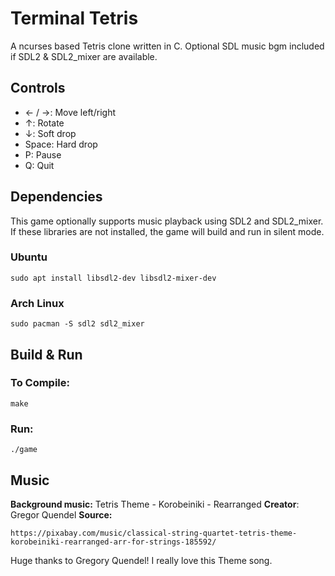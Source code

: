# Terminal Tetris

A ncurses based Tetris clone written in C. Optional SDL music bgm included if SDL2 & SDL2_mixer are available.

## Controls
- ← / →: Move left/right  
- ↑: Rotate  
- ↓: Soft drop  
- Space: Hard drop  
- P: Pause  
- Q: Quit

## Dependencies
This game optionally supports music playback using SDL2 and SDL2_mixer. If these libraries are not installed, the game will build and run in silent mode.

### Ubuntu
```
sudo apt install libsdl2-dev libsdl2-mixer-dev
```
### Arch Linux
```
sudo pacman -S sdl2 sdl2_mixer
```
## Build & Run
### To Compile:
```
make
```
### Run:
```
./game
```
## Music
**Background music:** Tetris Theme - Korobeiniki - Rearranged
**Creator**: Gregor Quendel
**Source:**
```
https://pixabay.com/music/classical-string-quartet-tetris-theme-korobeiniki-rearranged-arr-for-strings-185592/
```

Huge thanks to Gregory Quendel! I really love this Theme song.


